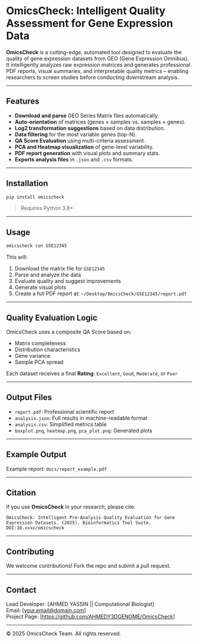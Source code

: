 
# OmicsCheck: Intelligent Quality Assessment for Gene Expression Data

**OmicsCheck** is a cutting-edge, automated tool designed to evaluate the quality of gene expression datasets from GEO (Gene Expression Omnibus). It intelligently analyzes raw expression matrices and generates professional PDF reports, visual summaries, and interpretable quality metrics – enabling researchers to screen studies before conducting downstream analysis.

---

##  Features

-  **Download and parse** GEO Series Matrix files automatically.
-  **Auto-orientation** of matrices (genes × samples vs. samples × genes).
-  **Log2 transformation suggestions** based on data distribution.
-  **Data filtering** for the most variable genes (top-N).
-  **QA Score Evaluation** using multi-criteria assessment.
-  **PCA and Heatmap visualization** of gene-level variability.
-  **PDF report generation** with visual plots and summary stats.
-  **Exports analysis files** in `.json` and `.csv` formats.

---

##  Installation

```bash
pip install omicscheck
```

> Requires Python 3.8+

---

##  Usage

```bash
omicscheck run GSE12345
```

This will:

1. Download the matrix file for `GSE12345`
2. Parse and analyze the data
3. Evaluate quality and suggest improvements
4. Generate visual plots
5. Create a full PDF report at: `~/Desktop/OmicsCheck/GSE12345/report.pdf`

---

##  Quality Evaluation Logic

OmicsCheck uses a composite QA Score based on:

- Matrix completeness
- Distribution characteristics
- Gene variance
- Sample PCA spread

Each dataset receives a final **Rating**: `Excellent`, `Good`, `Moderate`, or `Poor`

---

##  Output Files

- `report.pdf`: Professional scientific report
- `analysis.json`: Full results in machine-readable format
- `analysis.csv`: Simplified metrics table
- `boxplot.png`, `heatmap.png`, `pca_plot.png`: Generated plots

---

##  Example Output

Example report: `docs/report_example.pdf`

---

##  Citation

If you use **OmicsCheck** in your research, please cite:

```
OmicsCheck: Intelligent Pre-Analysis Quality Evaluation for Gene Expression Datasets. (2025). Bioinformatics Tool Suite. DOI:10.xxxx/omicscheck
```

---

##  Contributing

We welcome contributions! Fork the repo and submit a pull request.

---

##  Contact

Lead Developer: [AHMED YASSIN || Computational Biologist]  
Email: [your.email@domain.com]  
Project Page: [https://github.com/AHMEDY3DGENOME/OmicsCheck]

---

© 2025 OmicsCheck Team. All rights reserved.
